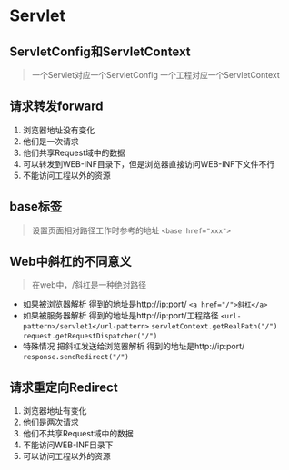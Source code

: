 # Servlet
## ServletConfig和ServletContext
> 一个Servlet对应一个ServletConfig
> 一个工程对应一个ServletContext

## 请求转发forward
1. 浏览器地址没有变化
2. 他们是一次请求
3. 他们共享Request域中的数据
4. 可以转发到WEB-INF目录下，但是浏览器直接访问WEB-INF下文件不行
5. 不能访问工程以外的资源
## base标签
> 设置页面相对路径工作时参考的地址
`<base href="xxx">`

## Web中斜杠的不同意义
> 在web中，/斜杠是一种绝对路径
- 如果被浏览器解析 得到的地址是http://ip:port/
`<a href="/">斜杠</a>`
- 如果被服务器解析 得到的地址是http://ip:port/工程路径
`<url-pattern>/servlet1</url-pattern>`
`servletContext.getRealPath("/")`
`request.getRequestDispatcher("/")`
- 特殊情况 把斜杠发送给浏览器解析 得到的地址是http://ip:port/
`response.sendRedirect("/")`

## 请求重定向Redirect
1. 浏览器地址有变化
2. 他们是两次请求
3. 他们不共享Request域中的数据
4. 不能访问WEB-INF目录下
5. 可以访问工程以外的资源